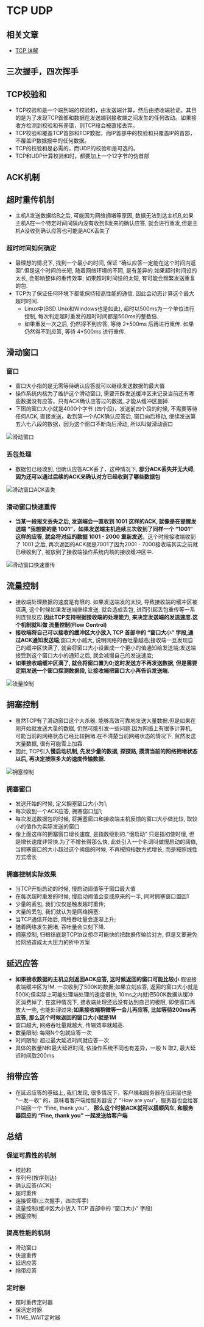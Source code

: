 # TCP UDP

## 相关文章

- [TCP 详解](https://blog.csdn.net/sinat_36629696/article/details/80740678)

## 三次握手，四次挥手

## TCP校验和

- TCP校验和是一个端到端的校验和，由发送端计算，然后由接收端验证。其目的是为了发现TCP首部和数据在发送端到接收端之间发生的任何改动。如果接收方检测到校验和有差错，则TCP段会被直接丢弃。
- TCP校验和覆盖TCP首部和TCP数据，而IP首部中的校验和只覆盖IP的首部，不覆盖IP数据报中的任何数据。
- TCP的校验和是必需的，而UDP的校验和是可选的。
- TCP和UDP计算校验和时，都要加上一个12字节的伪首部

## ACK机制

## 超时重传机制

- 主机A发送数据给B之后, 可能因为网络拥堵等原因, 数据无法到达主机B,如果主机A在一个特定时间间隔内没有收到B发来的确认应答, 就会进行重发,但是主机A没收到确认应答也可能是ACK丢失了

### 超时时间如何确定

- 最理想的情况下, 找到一个最小的时间, 保证 “确认应答一定能在这个时间内返回”.但是这个时间的长短, 随着网络环境的不同, 是有差异的.如果超时时间设的太长, 会影响整体的重传效率; 如果超时时间设的太短, 有可能会频繁发送重复的包.
- TCP为了保证任何环境下都能保持较高性能的通信, 因此会动态计算这个最大超时时间.
    - Linux中(BSD Unix和Windows也是如此), 超时以500ms为一个单位进行控制, 每次判定超时重发的超时时间都是500ms的整数倍.
    - 如果重发一次之后, 仍然得不到应答, 等待 2\*500ms 后再进行重传. 如果仍然得不到应答, 等待 4\*500ms 进行重传.

## 滑动窗口

### 窗口

- 窗口大小指的是无需等待确认应答就可以继续发送数据的最大值
- 操作系统内核为了维护这个滑动窗口, 需要开辟发送缓冲区来记录当前还有哪些数据没有应答，只有ACK确认应答过的数据, 才能从缓冲区删掉.
- 下图的窗口大小就是4000个字节 (四个段)，发送前四个段的时候, 不需要等待任何ACK, 直接发送，收到第一个ACK确认应答后, 窗口向后移动, 继续发送第五六七八段的数据，因为这个窗口不断向后滑动, 所以叫做滑动窗口

![滑动窗口](../../image-resources/network/tcp_滑动窗口.png)

### 丢包处理

- 数据包已经收到, 但确认应答ACK丢了，这种情况下, **部分ACK丢失并无大碍, 因为还可以通过后续的ACK来确认对方已经收到了哪些数据包**

![滑动窗口ACK丢失](../../image-resources/network/tcp_滑动窗口ACK丢失.png)

### 滑动窗口快速重传

- **当某一段报文丢失之后, 发送端会一直收到 1001 这样的ACK, 就像是在提醒发送端 “我想要的是 1001”，如果发送端主机连续三次收到了同样一个 “1001” 这样的应答, 就会将对应的数据 1001 - 2000 重新发送**，这个时候接收端收到了 1001 之后, 再次返回的ACK就是7001了因为2001 - 7000接收端其实之前就已经收到了, 被放到了接收端操作系统内核的接收缓冲区中.

![滑动窗口快速重传](../../image-resources/network/tcp_滑动窗口快速重传.png)

## 流量控制

- 接收端处理数据的速度是有限的. 如果发送端发的太快, 导致接收端的缓冲区被填满, 这个时候如果发送端继续发送, 就会造成丢包, 进而引起丢包重传等一系列连锁反应.**因此TCP支持根据接收端的处理能力, 来决定发送端的发送速度.这个机制就叫做 流量控制(Flow Control)**
- **接收端将自己可以接收的缓冲区大小放入 TCP 首部中的 “窗口大小” 字段,通过ACK通知发送端**;窗口大小越大, 说明网络的吞吐量越高;接收端一旦发现自己的缓冲区快满了, 就会将窗口大小设置成一个更小的值通知给发送端;发送端接受到这个窗口大小的通知之后, 就会减慢自己的发送速度;
- **如果接收端缓冲区满了, 就会将窗口置为0;这时发送方不再发送数据, 但是需要定期发送一个窗口探测数据段, 让接收端把窗口大小再告诉发送端.**

![流量控制](../../image-resources/network/tcp_流量控制.png)

## 拥塞控制

- 虽然TCP有了滑动窗口这个大杀器, 能够高效可靠地发送大量数据.但是如果在刚开始就发送大量的数据, 仍然可能引发一些问题.因为网络上有很多计算机, 可能当前的网络状态已经比较拥堵.在不清楚当前网络状态的情况下, 贸然发送大量数据, 很有可能雪上加霜.
- 因此, TCP引入**慢启动机制, 先发少量的数据, 探探路, 摸清当前的网络拥堵状态以后, 再决定按照多大的速度传输数据.**

![拥塞控制](../../image-resources/network/tcp_拥塞控制.png)

### 拥塞窗口

- 发送开始的时候, 定义拥塞窗口大小为1;
- 每次收到一个ACK应答, 拥塞窗口加1;
- 每次发送数据包的时候, 将拥塞窗口和接收端主机反馈的窗口大小做比较, 取较小的值作为实际发送的窗口
- 像上面这样的拥塞窗口增长速度, 是指数级别的.“慢启动” 只是指初使时慢, 但是增长速度非常快.为了不增长得那么快, 此处引入一个名词叫做慢启动的阈值, 当拥塞窗口的大小超过这个阈值的时候, 不再按照指数方式增长, 而是按照线性方式增长

### 拥塞控制实际效果

- 当TCP开始启动的时候, 慢启动阈值等于窗口最大值
- 在每次超时重发的时候, 慢启动阈值会变成原来的一半, 同时拥塞窗口置回1
- 少量的丢包, 我们仅仅是触发超时重传;
- 大量的丢包, 我们就认为是网络拥塞;
- 当TCP通信开始后, 网络吞吐量会逐渐上升;
- 随着网络发生拥堵, 吞吐量会立刻下降.
- 拥塞控制, 归根结底是TCP协议想尽可能快的把数据传输给对方, 但是又要避免给网络造成太大压力的折中方案

## 延迟应答

- **如果接收数据的主机立刻返回ACK应答, 这时候返回的窗口可能比较小**.假设接收端缓冲区为1M. 一次收到了500K的数据;如果立刻应答, 返回的窗口大小就是500K;但实际上可能处理端处理的速度很快, 10ms之内就把500K数据从缓冲区消费掉了; 在这种情况下, 接收端处理还远没有达到自己的极限, 即使窗口再放大一些, 也能处理过来;**如果接收端稍微等一会儿再应答, 比如等待200ms再应答, 那么这个时候返回的窗口大小就是1M**
- 窗口越大, 网络吞吐量就越大, 传输效率就越高.
- 数量限制: 每隔N个包就应答一次
- 时间限制: 超过最大延迟时间就应答一次
- 具体的数量N和最大延迟时间, 依操作系统不同也有差异，一般 N 取2, 最大延迟时间取200ms

## 捎带应答

- 在延迟应答的基础上, 我们发现, 很多情况下，客户端和服务器在应用层也是 “一发一收” 的，意味着客户端给服务器说了 “How are you”，服务器也会给客户端回一个 “Fine, thank you”， **那么这个时候ACK就可以搭顺风车, 和服务器回应的 “Fine, thank you” 一起发送给客户端**

## 总结

### 保证可靠性的机制

-   校验和
-   序列号(按序到达)
-   确认应答(ACK)
-   超时重传
-   连接管理(三次握手，四次挥手)
-   流量控制(缓冲区大小放入 TCP 首部中的 “窗口大小” 字段)
-   拥塞控制

### 提高性能的机制

-   滑动窗口
-   快速重传
-   延迟应答
-   捎带应答

### 定时器

-   超时重传定时器
-   保活定时器
-   TIME_WAIT定时器
